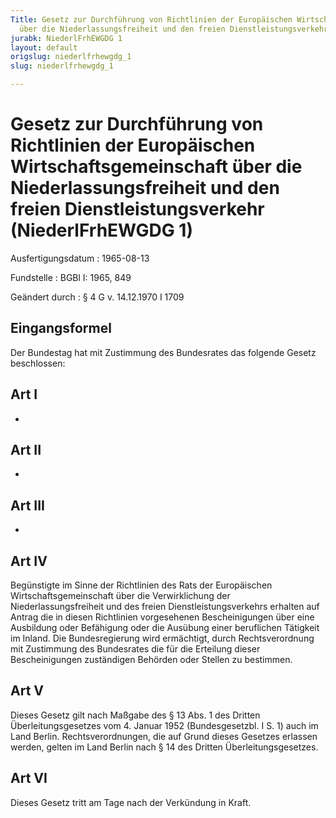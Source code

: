 ```yaml
---
Title: Gesetz zur Durchführung von Richtlinien der Europäischen Wirtschaftsgemeinschaft
  über die Niederlassungsfreiheit und den freien Dienstleistungsverkehr
jurabk: NiederlFrhEWGDG 1
layout: default
origslug: niederlfrhewgdg_1
slug: niederlfrhewgdg_1

---
```


# Gesetz zur Durchführung von Richtlinien der Europäischen Wirtschaftsgemeinschaft über die Niederlassungsfreiheit und den freien Dienstleistungsverkehr (NiederlFrhEWGDG 1)

Ausfertigungsdatum
:   1965-08-13

Fundstelle
:   BGBl I: 1965, 849

Geändert durch
:   § 4 G v. 14.12.1970 I 1709


## Eingangsformel

Der Bundestag hat mit Zustimmung des Bundesrates das folgende Gesetz beschlossen:


## Art I

-


## Art II

-


## Art III

-


## Art IV

Begünstigte im Sinne der Richtlinien des Rats der Europäischen Wirtschaftsgemeinschaft über die Verwirklichung der Niederlassungsfreiheit und des freien Dienstleistungsverkehrs erhalten auf Antrag die in diesen Richtlinien vorgesehenen Bescheinigungen über eine Ausbildung oder Befähigung oder die Ausübung einer beruflichen Tätigkeit im Inland. Die Bundesregierung wird ermächtigt, durch Rechtsverordnung mit Zustimmung des Bundesrates die für die Erteilung dieser Bescheinigungen zuständigen Behörden oder Stellen zu bestimmen.


## Art V

Dieses Gesetz gilt nach Maßgabe des § 13 Abs. 1 des Dritten Überleitungsgesetzes vom 4. Januar 1952 (Bundesgesetzbl. I S. 1) auch im Land Berlin. Rechtsverordnungen, die auf Grund dieses Gesetzes erlassen werden, gelten im Land Berlin nach § 14 des Dritten Überleitungsgesetzes.


## Art VI

Dieses Gesetz tritt am Tage nach der Verkündung in Kraft.

